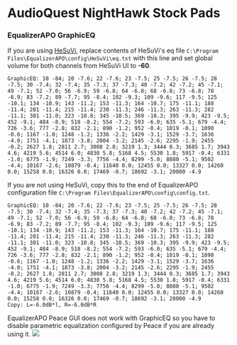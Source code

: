 # AudioQuest NightHawk Stock Pads
### EqualizerAPO GraphicEQ
If you are using [HeSuVi](https://sourceforge.net/projects/hesuvi/), replace contents of HeSuVi's eq file `C:\Program Files\EqualizerAPO\config\HeSuVi\eq.txt` with this line and set global volume for both channels from HeSuVi UI to **-60**.
```
GraphicEQ: 10 -84; 20 -7.6; 22 -7.6; 23 -7.5; 25 -7.5; 26 -7.5; 28 -7.5; 30 -7.4; 32 -7.4; 35 -7.3; 37 -7.3; 40 -7.2; 42 -7.2; 45 -7.1; 49 -7.1; 52 -7.0; 56 -6.9; 59 -6.8; 64 -6.8; 68 -6.8; 73 -6.8; 78 -6.9; 83 -7.2; 89 -7.7; 95 -8.4; 102 -9.3; 109 -9.6; 117 -9.5; 125 -10.1; 134 -10.9; 143 -11.2; 153 -11.3; 164 -10.7; 175 -11.1; 188 -11.4; 201 -11.4; 215 -11.4; 230 -11.3; 246 -11.3; 263 -11.3; 282 -11.1; 301 -11.0; 323 -10.8; 345 -10.5; 369 -10.3; 395 -9.9; 423 -9.5; 452 -9.1; 484 -8.9; 518 -8.2; 554 -7.2; 593 -6.0; 635 -5.1; 679 -4.4; 726 -3.6; 777 -2.8; 832 -2.1; 890 -1.2; 952 -0.4; 1019 -0.1; 1090 -0.6; 1167 -1.0; 1248 -1.2; 1336 -2.2; 1429 -3.1; 1529 -3.7; 1636 -4.0; 1751 -4.1; 1873 -3.8; 2004 -3.2; 2145 -2.6; 2295 -1.9; 2455 -0.2; 2627 1.8; 2811 2.7; 3008 2.8; 3219 1.3; 3444 0.3; 3685 1.7; 3943 4.6; 4219 5.6; 4514 6.0; 4830 5.8; 5168 4.5; 5530 1.8; 5917 -0.4; 6331 -1.0; 6775 -1.9; 7249 -3.3; 7756 -4.4; 8299 -5.0; 8880 -5.1; 9502 -4.4; 10167 -2.6; 10879 -0.4; 11640 0.0; 12455 0.0; 13327 0.0; 14260 0.0; 15258 0.0; 16326 0.0; 17469 -0.7; 18692 -3.1; 20000 -4.9
```
If you are not using HeSuVi, copy this to the end of EqualizerAPO configuration file `C:\Program Files\EqualizerAPO\config\config.txt`.
```
GraphicEQ: 10 -84; 20 -7.6; 22 -7.6; 23 -7.5; 25 -7.5; 26 -7.5; 28 -7.5; 30 -7.4; 32 -7.4; 35 -7.3; 37 -7.3; 40 -7.2; 42 -7.2; 45 -7.1; 49 -7.1; 52 -7.0; 56 -6.9; 59 -6.8; 64 -6.8; 68 -6.8; 73 -6.8; 78 -6.9; 83 -7.2; 89 -7.7; 95 -8.4; 102 -9.3; 109 -9.6; 117 -9.5; 125 -10.1; 134 -10.9; 143 -11.2; 153 -11.3; 164 -10.7; 175 -11.1; 188 -11.4; 201 -11.4; 215 -11.4; 230 -11.3; 246 -11.3; 263 -11.3; 282 -11.1; 301 -11.0; 323 -10.8; 345 -10.5; 369 -10.3; 395 -9.9; 423 -9.5; 452 -9.1; 484 -8.9; 518 -8.2; 554 -7.2; 593 -6.0; 635 -5.1; 679 -4.4; 726 -3.6; 777 -2.8; 832 -2.1; 890 -1.2; 952 -0.4; 1019 -0.1; 1090 -0.6; 1167 -1.0; 1248 -1.2; 1336 -2.2; 1429 -3.1; 1529 -3.7; 1636 -4.0; 1751 -4.1; 1873 -3.8; 2004 -3.2; 2145 -2.6; 2295 -1.9; 2455 -0.2; 2627 1.8; 2811 2.7; 3008 2.8; 3219 1.3; 3444 0.3; 3685 1.7; 3943 4.6; 4219 5.6; 4514 6.0; 4830 5.8; 5168 4.5; 5530 1.8; 5917 -0.4; 6331 -1.0; 6775 -1.9; 7249 -3.3; 7756 -4.4; 8299 -5.0; 8880 -5.1; 9502 -4.4; 10167 -2.6; 10879 -0.4; 11640 0.0; 12455 0.0; 13327 0.0; 14260 0.0; 15258 0.0; 16326 0.0; 17469 -0.7; 18692 -3.1; 20000 -4.9
Copy: L=-6.0dB*l, R=-6.0dB*R
```
EqualizerAPO Peace GUI does not work with GraphicEQ so you have to disable parametric equalization configured by Peace if you are already using it.
![](https://raw.githubusercontent.com/jaakkopasanen/AutoEq/master/results/Innerfidelity%202017/innerfidelity/onear/AudioQuest%20NightHawk%20Stock%20Pads/AudioQuest%20NightHawk%20Stock%20Pads.png)
